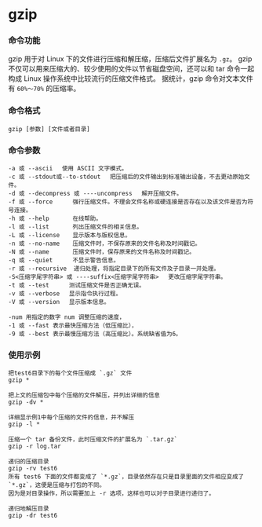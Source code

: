 gzip
===

### 命令功能

gzip 用于对 Linux 下的文件进行压缩和解压缩，压缩后文件扩展名为 `.gz`。
gzip 不仅可以用来压缩大的、较少使用的文件以节省磁盘空间，还可以和 tar 命令一起构成 Linux 操作系统中比较流行的压缩文件格式。
据统计，gzip 命令对文本文件有 `60%～70%` 的压缩率。


### 命令格式

```
gzip [参数] [文件或者目录]
```


### 命令参数

```
-a 或 --ascii 　使用 ASCII 文字模式。
-c 或 --stdout或--to-stdout 　把压缩后的文件输出到标准输出设备，不去更动原始文件。
-d 或 --decompress 或 ----uncompress 　解开压缩文件。
-f 或 --force 　   强行压缩文件。不理会文件名称或硬连接是否存在以及该文件是否为符号连接。
-h 或 --help 　    在线帮助。
-l 或 --list 　    列出压缩文件的相关信息。
-L 或 --license 　 显示版本与版权信息。
-n 或 --no-name 　 压缩文件时，不保存原来的文件名称及时间戳记。
-N 或 --name 　    压缩文件时，保存原来的文件名称及时间戳记。
-q 或 --quiet 　   不显示警告信息。
-r 或 --recursive  递归处理，将指定目录下的所有文件及子目录一并处理。
-S<压缩字尾字符串> 或 ----suffix<压缩字尾字符串> 　更改压缩字尾字符串。
-t 或 --test 　   测试压缩文件是否正确无误。
-v 或 --verbose 　显示指令执行过程。
-V 或 --version 　显示版本信息。

-num 用指定的数字 num 调整压缩的速度，
-1 或 --fast 表示最快压缩方法（低压缩比），
-9 或 --best 表示最慢压缩方法（高压缩比）。系统缺省值为6。
```

### 使用示例

```
把test6目录下的每个文件压缩成 `.gz` 文件
gzip *

把上文的压缩包中每个压缩的文件解压，并列出详细的信息
gzip -dv *

详细显示例1中每个压缩的文件的信息，并不解压
gzip -l *

压缩一个 tar 备份文件，此时压缩文件的扩展名为 `.tar.gz`
gzip -r log.tar

递归的压缩目录
gzip -rv test6
所有 test6 下面的文件都变成了 `*.gz`，目录依然存在只是目录里面的文件相应变成了 `*.gz`，这便是压缩与打包的不同。
因为是对目录操作，所以需要加上 -r 选项，这样也可以对子目录进行递归了。

递归地解压目录
gzip -dr test6
```
